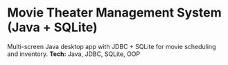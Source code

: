 # Movie Theater Management System (Java + SQLite)

Multi-screen Java desktop app with JDBC + SQLite for movie scheduling and inventory.
**Tech:** Java, JDBC, SQLite, OOP
